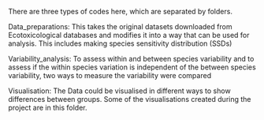 There are three types of codes here, which are separated by folders. 

Data_preparations: 
This takes the original datasets downloaded from Ecotoxicological databases and modifies it into a way that can be used for analysis. This includes making species sensitivity distribution (SSDs)

Variability_analysis:
To assess within and between species variability and to assess if the within species variation is independent of the between species variability, two ways to measure the variability were compared

Visualisation:
The Data could be visualised in different ways to show differences between groups. Some of the visualisations created during the project are in this folder. 
